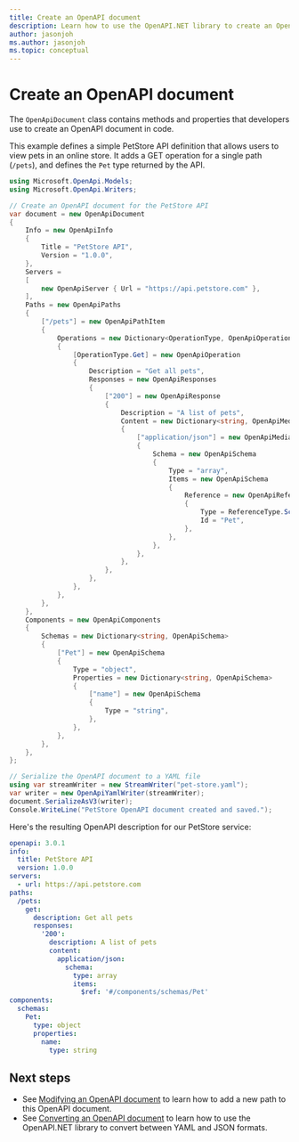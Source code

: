 ```yaml
---
title: Create an OpenAPI document
description: Learn how to use the OpenAPI.NET library to create an OpenAPI document.
author: jasonjoh
ms.author: jasonjoh
ms.topic: conceptual
---
```


# Create an OpenAPI document

The `OpenApiDocument` class contains methods and properties that developers use to create an OpenAPI document in code.

This example defines a simple PetStore API definition that allows users to view pets in an online store. It adds a GET operation for a single path (`/pets`), and defines the `Pet` type returned by the API.

```csharp
using Microsoft.OpenApi.Models;
using Microsoft.OpenApi.Writers;

// Create an OpenAPI document for the PetStore API
var document = new OpenApiDocument
{
    Info = new OpenApiInfo
    {
        Title = "PetStore API",
        Version = "1.0.0",
    },
    Servers =
    [
        new OpenApiServer { Url = "https://api.petstore.com" },
    ],
    Paths = new OpenApiPaths
    {
        ["/pets"] = new OpenApiPathItem
        {
            Operations = new Dictionary<OperationType, OpenApiOperation>
            {
                [OperationType.Get] = new OpenApiOperation
                {
                    Description = "Get all pets",
                    Responses = new OpenApiResponses
                    {
                        ["200"] = new OpenApiResponse
                        {
                            Description = "A list of pets",
                            Content = new Dictionary<string, OpenApiMediaType>
                            {
                                ["application/json"] = new OpenApiMediaType
                                {
                                    Schema = new OpenApiSchema
                                    {
                                        Type = "array",
                                        Items = new OpenApiSchema
                                        {
                                            Reference = new OpenApiReference
                                            {
                                                Type = ReferenceType.Schema,
                                                Id = "Pet",
                                            },
                                        },
                                    },
                                },
                            },
                        },
                    },
                },
            },
        },
    },
    Components = new OpenApiComponents
    {
        Schemas = new Dictionary<string, OpenApiSchema>
        {
            ["Pet"] = new OpenApiSchema
            {
                Type = "object",
                Properties = new Dictionary<string, OpenApiSchema>
                {
                    ["name"] = new OpenApiSchema
                    {
                        Type = "string",
                    },
                },
            },
        },
    },
};

// Serialize the OpenAPI document to a YAML file
using var streamWriter = new StreamWriter("pet-store.yaml");
var writer = new OpenApiYamlWriter(streamWriter);
document.SerializeAsV3(writer);
Console.WriteLine("PetStore OpenAPI document created and saved.");
```

Here's the resulting OpenAPI description for our PetStore service:

```yaml
openapi: 3.0.1
info:
  title: PetStore API
  version: 1.0.0
servers:
  - url: https://api.petstore.com
paths:
  /pets:
    get:
      description: Get all pets
      responses:
        '200':
          description: A list of pets
          content:
            application/json:
              schema:
                type: array
                items:
                  $ref: '#/components/schemas/Pet'
components:
  schemas:
    Pet:
      type: object
      properties:
        name:
          type: string
```

## Next steps

- See [Modifying an OpenAPI document](modify-openapi.md) to learn how to add a new path to this OpenAPI document.
- See [Converting an OpenAPI document](convert-openapi.md) to learn how to use the OpenAPI.NET library to convert between YAML and JSON formats.
